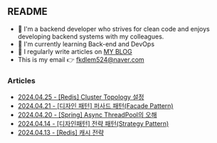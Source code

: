
## README

- 🚀 I'm a backend developer who strives for clean code and enjoys developing backend systems with my colleagues.
- 🌱 I'm currently learning Back-end and DevOps
- 📝 I regularly write articles on [MY BLOG](https://velog.io/@jaymin_e/posts/)
- This is my email 👉  fkdlem524@naver.com

### Articles

- [2024.04.25 - [Redis] Cluster Topology 설정](https://velog.io/@jaymin_e/Redis-Cluster-Topology-%EC%84%A4%EC%A0%95) <br/>
- [2024.04.21 - [디자인 패턴] 퍼사드 패턴(Facade Pattern)](https://velog.io/@jaymin_e/%EB%94%94%EC%9E%90%EC%9D%B8-%ED%8C%A8%ED%84%B4-%ED%8D%BC%EC%82%AC%EB%93%9C-%ED%8C%A8%ED%84%B4Facade-Pattern) <br/>
- [2024.04.20 - [Spring] Async ThreadPool의 오해](https://velog.io/@jaymin_e/Spring-Async-ThreadPool%EC%9D%98-%EC%98%A4%ED%95%B4) <br/>
- [2024.04.14 - [디자인패턴] 전략 패턴(Strategy Pattern)](https://velog.io/@jaymin_e/%EB%94%94%EC%9E%90%EC%9D%B8%ED%8C%A8%ED%84%B4-%EC%A0%84%EB%9E%B5-%ED%8C%A8%ED%84%B4Strategy-Pattern) <br/>
- [2024.04.13 - [Redis] 캐시 전략](https://velog.io/@jaymin_e/Redis-%EC%BA%90%EC%8B%9C-%EC%A0%84%EB%9E%B5) <br/>
